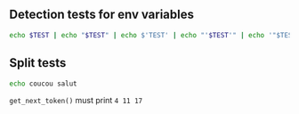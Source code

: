## Detection tests for env variables

```bash
echo $TEST | echo "$TEST" | echo $'TEST' | echo "'$TEST'" | echo '"$TEST"' | echo
```
## Split tests

```bash
echo coucou salut
```
`get_next_token()` must print `4 11 17`